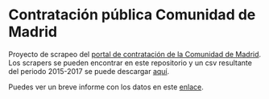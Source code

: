 # Contratación pública Comunidad de Madrid
Proyecto de scrapeo del [portal de contratación de la Comunidad de Madrid](http://www.madrid.org/cs/Satellite?cid=1224915242285&language=es&pagename=PortalContratacion%2FPage%2FPCON_buscadorAvanzado). Los scrapers se pueden encontrar en este repositorio y un csv resultante del periodo 2015-2017 se puede descargar [aquí](https://www.dropbox.com/s/tamql3gd7reu977/contratospublicos_15_17.csv?dl=0).

Puedes ver un breve informe con los datos en este [enlace](https://cdn.rawgit.com/meneos/contratacionCM/bb67f60e/Informe.html).
